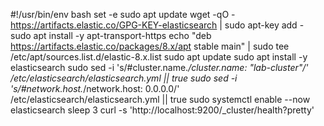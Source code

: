 #!/usr/bin/env bash
set -e
sudo apt update
wget -qO - https://artifacts.elastic.co/GPG-KEY-elasticsearch | sudo apt-key add -
sudo apt install -y apt-transport-https
echo "deb https://artifacts.elastic.co/packages/8.x/apt stable main" | sudo tee /etc/apt/sources.list.d/elastic-8.x.list
sudo apt update
sudo apt install -y elasticsearch
sudo sed -i 's/#cluster.name.*/cluster.name: "lab-cluster"/' /etc/elasticsearch/elasticsearch.yml || true
sudo sed -i 's/#network.host.*/network.host: 0.0.0.0/' /etc/elasticsearch/elasticsearch.yml || true
sudo systemctl enable --now elasticsearch
sleep 3
curl -s 'http://localhost:9200/_cluster/health?pretty'
